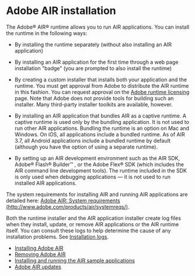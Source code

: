 # Adobe AIR installation

The Adobe® AIR® runtime allows you to run AIR applications. You can install the
runtime in the following ways:

- By installing the runtime separately (without also installing an AIR
  application)

- By installing an AIR application for the first time through a web page
  installation "badge" (you are prompted to also install the runtime)

- By creating a custom installer that installs both your application and the
  runtime. You must get approval from Adobe to distribute the AIR runtime in
  this fashion. You can request approval on the
  [Adobe runtime licensing](http://www.adobe.com/licensing/) page. Note that
  Adobe does not provide tools for building such an installer. Many third-party
  installer toolkits are available, however.

- By installing an AIR application that bundles AIR as a captive runtime. A
  captive runtime is used only by the bundling application. It is not used to
  run other AIR applications. Bundling the runtime is an option on Mac and
  Windows. On iOS, all applications include a bundled runtime. As of AIR 3.7,
  all Android applications include a bundled runtime by default (although you
  have the option of using a separate runtime).

- By setting up an AIR development environment such as the AIR SDK, Adobe®
  Flash® Builder™ , or the Adobe Flex® SDK (which includes the AIR command line
  development tools). The runtime included in the SDK is only used when
  debugging applications — it is not used to run installed AIR applications.

The system requirements for installing AIR and running AIR applications are
detailed here:
[Adobe AIR: System requirements (http://www.adobe.com/products/air/systemreqs/)](http://www.adobe.com/products/air/systemreqs/).

Both the runtime installer and the AIR application installer create log files
when they install, update, or remove AIR applications or the AIR runtime itself.
You can consult these logs to help determine the cause of any installation
problems. See
[Installation logs](http://kb2.adobe.com/cps/839/cpsid_83989.html).

- [Installing Adobe AIR](WS5b3ccc516d4fbf351e63e3d118666ade46-7fee.html)
- [Removing Adobe AIR](WS5b3ccc516d4fbf351e63e3d118666ade46-7fed.html)
- [Installing and running the AIR sample applications](WS5b3ccc516d4fbf351e63e3d118666ade46-7fec.html)
- [Adobe AIR updates](WS144092a96ffef7cc6f8e57c21279330af31-8000.html)
